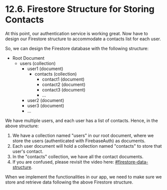 # 12.6. Firestore Structure for Storing Contacts

At this point, our authentication service is working great. Now have to design our Firestore structure to accommodate a contacts list for each user.

So, we can design the Firestore database with the following structure:

* Root Document
  * users (collection)
    * user1 (document)
      * contacts (collection)
        * contact1 (document)
        * contact2 (document)
        * contact3 (document)
        * ...
    * user2 (document)
    * user3 (document)
    * ...

We have multiple users, and each user has a list of contacts. Hence, in the above structure:

1. We have a collection named "users" in our root document, where we store the users (authenticated with FirebaseAuth) as documents.
2. Each user document will hold a collection named "contacts" to store that user's contact.
3. In the "contacts" collection, we have all the contact documents.
4. If you are confused, please revisit the video here: [#firestore-data-structure](./#firestore-data-structure "mention").

When we implement the functionalities in our app, we need to make sure we store and retrieve data following the above Firestore structure.
